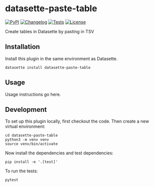 # datasette-paste-table

[![PyPI](https://img.shields.io/pypi/v/datasette-paste-table.svg)](https://pypi.org/project/datasette-paste-table/)
[![Changelog](https://img.shields.io/github/v/release/simonw/datasette-paste-table?include_prereleases&label=changelog)](https://github.com/simonw/datasette-paste-table/releases)
[![Tests](https://github.com/simonw/datasette-paste-table/workflows/Test/badge.svg)](https://github.com/simonw/datasette-paste-table/actions?query=workflow%3ATest)
[![License](https://img.shields.io/badge/license-Apache%202.0-blue.svg)](https://github.com/simonw/datasette-paste-table/blob/main/LICENSE)

Create tables in Datasette by pasting in TSV

## Installation

Install this plugin in the same environment as Datasette.

    datasette install datasette-paste-table

## Usage

Usage instructions go here.

## Development

To set up this plugin locally, first checkout the code. Then create a new virtual environment:

    cd datasette-paste-table
    python3 -m venv venv
    source venv/bin/activate

Now install the dependencies and test dependencies:

    pip install -e '.[test]'

To run the tests:

    pytest
